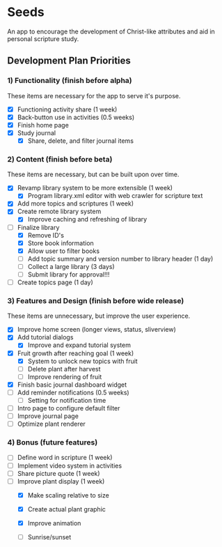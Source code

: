 # Seeds

An app to encourage the development of Christ-like attributes and aid in personal scripture study.

## Development Plan Priorities

### 1) Functionality (finish before alpha)
These items are necessary for the app to serve it's purpose.
- [x] Functioning activity share (1 week)
- [x] Back-button use in activities (0.5 weeks)
- [x] Finish home page
- [x] Study journal
  - [x] Share, delete, and filter journal items

### 2) Content (finish before beta)
These items are necessary, but can be built upon over time.
- [x] Revamp library system to be more extensible (1 week)
  - [x] Program library.xml editor with web crawler for scripture text
- [x] Add more topics and scriptures (1 week)
- [x] Create remote library system
  - [x] Improve caching and refreshing of library
- [ ] Finalize library
  - [x] Remove ID's
  - [x] Store book information
  - [x] Allow user to filter books
  - [ ] Add topic summary and version number to library header (1 day)
  - [ ] Collect a large library (3 days)
  - [ ] Submit library for approval!!!
- [ ] Create topics page (1 day)

### 3) Features and Design (finish before wide release)
These items are unnecessary, but improve the user experience.
- [x] Improve home screen (longer views, status, sliverview)
- [x] Add tutorial dialogs
  - [x] Improve and expand tutorial system
- [x] Fruit growth after reaching goal (1 week)
  - [x] System to unlock new topics with fruit
  - [ ] Delete plant after harvest
  - [ ] Improve rendering of fruit
- [x] Finish basic journal dashboard widget
- [ ] Add reminder notifications (0.5 weeks)
  - [ ] Setting for notification time
- [ ] Intro page to configure default filter
- [ ] Improve journal page
- [ ] Optimize plant renderer

### 4) Bonus (future features)
- [ ] Define word in scripture (1 week)
- [ ] Implement video system in activities
- [ ] Share picture quote (1 week)
- [ ] Improve plant display (1 week)
  - [x] Make scaling relative to size
  - [x] Create actual plant graphic
  - [x] Improve animation
  - [ ] Sunrise/sunset

